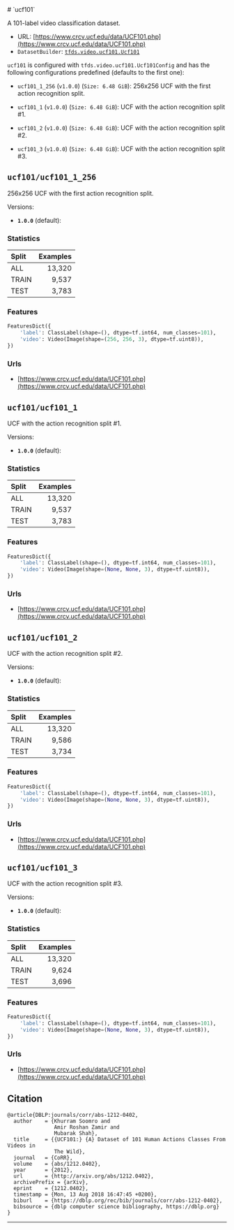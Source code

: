 <div itemscope itemtype="http://schema.org/Dataset">
  <div itemscope itemprop="includedInDataCatalog" itemtype="http://schema.org/DataCatalog">
    <meta itemprop="name" content="TensorFlow Datasets" />
  </div>
  <meta itemprop="name" content="ucf101" />
  <meta itemprop="description" content="A 101-label video classification dataset.&#10;&#10;To use this dataset:&#10;&#10;```&#10;import tensorflow_datasets as tfds&#10;&#10;ds = tfds.load('ucf101')&#10;```&#10;" />
  <meta itemprop="url" content="https://www.tensorflow.org/datasets/catalog/ucf101" />
  <meta itemprop="sameAs" content="https://www.crcv.ucf.edu/data/UCF101.php" />
  <meta itemprop="citation" content="@article{DBLP:journals/corr/abs-1212-0402,&#10;  author    = {Khurram Soomro and&#10;               Amir Roshan Zamir and&#10;               Mubarak Shah},&#10;  title     = {{UCF101:} {A} Dataset of 101 Human Actions Classes From Videos in&#10;               The Wild},&#10;  journal   = {CoRR},&#10;  volume    = {abs/1212.0402},&#10;  year      = {2012},&#10;  url       = {http://arxiv.org/abs/1212.0402},&#10;  archivePrefix = {arXiv},&#10;  eprint    = {1212.0402},&#10;  timestamp = {Mon, 13 Aug 2018 16:47:45 +0200},&#10;  biburl    = {https://dblp.org/rec/bib/journals/corr/abs-1212-0402},&#10;  bibsource = {dblp computer science bibliography, https://dblp.org}&#10;}&#10;" />
</div>
# `ucf101`

A 101-label video classification dataset.

*   URL:
    [https://www.crcv.ucf.edu/data/UCF101.php](https://www.crcv.ucf.edu/data/UCF101.php)
*   `DatasetBuilder`:
    [`tfds.video.ucf101.Ucf101`](https://github.com/tensorflow/datasets/tree/master/tensorflow_datasets/video/ucf101.py)

`ucf101` is configured with `tfds.video.ucf101.Ucf101Config` and has the
following configurations predefined (defaults to the first one):

*   `ucf101_1_256` (`v1.0.0`) (`Size: 6.48 GiB`): 256x256 UCF with the first
    action recognition split.

*   `ucf101_1` (`v1.0.0`) (`Size: 6.48 GiB`): UCF with the action recognition
    split #1.

*   `ucf101_2` (`v1.0.0`) (`Size: 6.48 GiB`): UCF with the action recognition
    split #2.

*   `ucf101_3` (`v1.0.0`) (`Size: 6.48 GiB`): UCF with the action recognition
    split #3.

## `ucf101/ucf101_1_256`
256x256 UCF with the first action recognition split.

Versions:

*   **`1.0.0`** (default):

### Statistics

Split | Examples
:---- | -------:
ALL   | 13,320
TRAIN | 9,537
TEST  | 3,783

### Features
```python
FeaturesDict({
    'label': ClassLabel(shape=(), dtype=tf.int64, num_classes=101),
    'video': Video(Image(shape=(256, 256, 3), dtype=tf.uint8)),
})
```

### Urls

*   [https://www.crcv.ucf.edu/data/UCF101.php](https://www.crcv.ucf.edu/data/UCF101.php)

## `ucf101/ucf101_1`
UCF with the action recognition split #1.

Versions:

*   **`1.0.0`** (default):

### Statistics

Split | Examples
:---- | -------:
ALL   | 13,320
TRAIN | 9,537
TEST  | 3,783

### Features
```python
FeaturesDict({
    'label': ClassLabel(shape=(), dtype=tf.int64, num_classes=101),
    'video': Video(Image(shape=(None, None, 3), dtype=tf.uint8)),
})
```

### Urls

*   [https://www.crcv.ucf.edu/data/UCF101.php](https://www.crcv.ucf.edu/data/UCF101.php)

## `ucf101/ucf101_2`
UCF with the action recognition split #2.

Versions:

*   **`1.0.0`** (default):

### Statistics

Split | Examples
:---- | -------:
ALL   | 13,320
TRAIN | 9,586
TEST  | 3,734

### Features
```python
FeaturesDict({
    'label': ClassLabel(shape=(), dtype=tf.int64, num_classes=101),
    'video': Video(Image(shape=(None, None, 3), dtype=tf.uint8)),
})
```

### Urls

*   [https://www.crcv.ucf.edu/data/UCF101.php](https://www.crcv.ucf.edu/data/UCF101.php)

## `ucf101/ucf101_3`
UCF with the action recognition split #3.

Versions:

*   **`1.0.0`** (default):

### Statistics

Split | Examples
:---- | -------:
ALL   | 13,320
TRAIN | 9,624
TEST  | 3,696

### Features
```python
FeaturesDict({
    'label': ClassLabel(shape=(), dtype=tf.int64, num_classes=101),
    'video': Video(Image(shape=(None, None, 3), dtype=tf.uint8)),
})
```

### Urls

*   [https://www.crcv.ucf.edu/data/UCF101.php](https://www.crcv.ucf.edu/data/UCF101.php)

## Citation
```
@article{DBLP:journals/corr/abs-1212-0402,
  author    = {Khurram Soomro and
               Amir Roshan Zamir and
               Mubarak Shah},
  title     = {{UCF101:} {A} Dataset of 101 Human Actions Classes From Videos in
               The Wild},
  journal   = {CoRR},
  volume    = {abs/1212.0402},
  year      = {2012},
  url       = {http://arxiv.org/abs/1212.0402},
  archivePrefix = {arXiv},
  eprint    = {1212.0402},
  timestamp = {Mon, 13 Aug 2018 16:47:45 +0200},
  biburl    = {https://dblp.org/rec/bib/journals/corr/abs-1212-0402},
  bibsource = {dblp computer science bibliography, https://dblp.org}
}
```

--------------------------------------------------------------------------------
